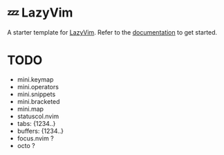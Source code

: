 # 💤 LazyVim

A starter template for [LazyVim](https://github.com/LazyVim/LazyVim).
Refer to the [documentation](https://lazyvim.github.io/installation) to get started.

# TODO

- mini.keymap
- mini.operators
- mini.snippets
- mini.bracketed
- mini.map
- statuscol.nvim
- tabs: <bslash>{1234..}
- buffers: <space>{1234..}
- focus.nvim ?
- octo ?
